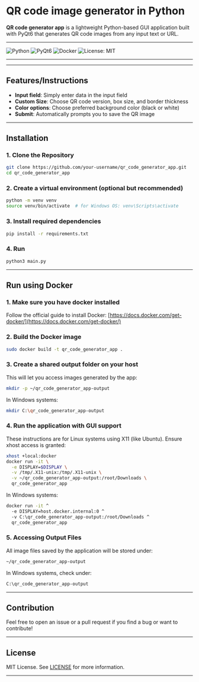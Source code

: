 # QR code image generator in Python

**QR code generator app** is a lightweight Python-based GUI application built with PyQt6 that generates QR code images from any input text or URL.

---

![Python](https://img.shields.io/badge/Python-3.11+-blue.svg)
![PyQt6](https://img.shields.io/badge/PyQt6-GUI-orange.svg)
![Docker](https://img.shields.io/badge/Docker-ready-blue.svg)
![License: MIT](https://img.shields.io/badge/License-MIT-green.svg)

---

---

## Features/Instructions

- **Input field**: Simply enter data in the input field
- **Custom Size**: Choose QR code version, box size, and border thickness
- **Color options**: Choose preferred background color (black or white)
- **Submit**: Automatically prompts you to save the QR image

---

## Installation

### 1. Clone the Repository

```bash
git clone https://github.com/your-username/qr_code_generator_app.git
cd qr_code_generator_app
```

### 2. Create a virtual environment (optional but recommended)

```bash
python -m venv venv
source venv/bin/activate  # for Windows OS: venv\Scripts\activate
```

### 3. Install required dependencies

```bash
pip install -r requirements.txt
```

### 4. Run

```bash
python3 main.py
```

---

## Run using Docker

### 1. Make sure you have docker installed

Follow the official guide to install Docker: [https://docs.docker.com/get-docker/](https://docs.docker.com/get-docker/)

### 2. Build the Docker image

```bash
sudo docker build -t qr_code_generator_app .
```

### 3. Create a shared output folder on your host
This will let you access images generated by the app:

```bash
mkdir -p ~/qr_code_generator_app-output
```

In Windows systems:
```bash
mkdir C:\qr_code_generator_app-output
```

### 4. Run the application with GUI support
These instructions are for Linux systems using X11 (like Ubuntu). Ensure xhost access is granted:

```bash
xhost +local:docker
docker run -it \
  -e DISPLAY=$DISPLAY \
  -v /tmp/.X11-unix:/tmp/.X11-unix \
  -v ~/qr_code_generator_app-output:/root/Downloads \
  qr_code_generator_app
```

In Windows systems:
```bash
docker run -it ^
  -e DISPLAY=host.docker.internal:0 ^
  -v C:\qr_code_generator_app-output:/root/Downloads ^
  qr_code_generator_app
```

### 5. Accessing Output Files
All image files saved by the application will be stored under:

```bash
~/qr_code_generator_app-output
```

In Windows systems, check under:
```bash
C:\qr_code_generator_app-output
```

---

## Contribution

Feel free to open an issue or a pull request if you find a bug or want to contribute!

---

## License 

MIT License. See [LICENSE](https://mit-license.org/) for more information.

---